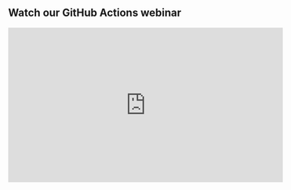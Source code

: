 ## Watch our GitHub Actions webinar

<iframe width="560" height="315" src="https://www.youtube.com/embed/gLkAs_Cy5t4" title="YouTube video player" frameborder="0" allow="accelerometer; autoplay; clipboard-write; encrypted-media; gyroscope; picture-in-picture" allowfullscreen></iframe>
